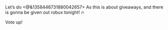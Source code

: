 Let’s do <@&1358446731880042657> As this is about giveaways, and there is gonna be given out robux tonight! 🔥 

Vote up!